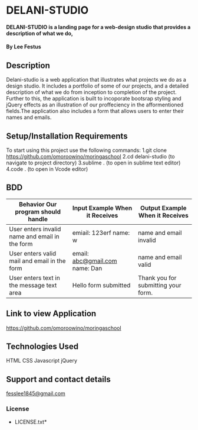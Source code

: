 # DELANI-STUDIO
#### DELANI-STUDIO is a landing page for a web-design studio that provides a description of what we do, 
#### By **Lee Festus**
## Description
Delani-studio is a web application that illustrates what projects we do as a design studio. It includes a portfolio of some of our projects, and a detailed description of what we do from inception to completion of the project. Further to this, the application is built to incoporate bootsrap styling and jQuery effects as an illustration of our proffeciency in the afformentioned fields.The application also includes a form that allows users to enter their names and emails.
## Setup/Installation Requirements
To start using this project use the following commands:
1.git clone https://github.com/omoroowino/moringaschool
2.cd delani-studio (to navigate to project directory)
3.sublime . (to open in sublime text editor)
4.code . (to open in Vcode editor)
## BDD
| Behavior Our program should handle             | Input Example When it Receives | Output Example When it Receives     |
|------------------------------------------------|--------------------------------|-------------------------------------|
| User enters invalid name and email in the form | emiail: 123erf name: w         | name and email invalid              |
| User enters valid mail and email in the form   | email: abc@gmail.com name: Dan | name and email valid                |
| User enters text in the message text area      | Hello form submitted           | Thank you for submitting your form. |
## Link to view Application
https://github.com/omoroowino/moringaschool

## Technologies Used
HTML
CSS
Javascript
jQuery
## Support and contact details
fesslee1845@gmail.com
### License
* LICENSE.txt*
